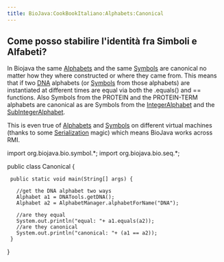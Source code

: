 ```yaml
---
title: BioJava:CookBookItaliano:Alphabets:Canonical
---
```


Come posso stabilire l'identità fra Simboli e Alfabeti?
-------------------------------------------------------

In Biojava the same
[Alphabets](http://www.biojava.org/docs/api14/org/biojava/bio/symbol/Alphabet.html)
and the same
[Symbols](http://www.biojava.org/docs/api14/org/biojava/bio/symbol/Symbol.html)
are canonical no matter how they where constructed or where they came
from. This means that if two [DNA](wp:DNA "wikilink") alphabets (or
[Symbols](http://www.biojava.org/docs/api14/org/biojava/bio/symbol/Symbol.html)
from those alphabets) are instantiated at different times are equal via
both the .equals() and == functions. Also Symbols from the PROTEIN and
the PROTEIN-TERM alphabets are canonical as are Symbols from the
[IntegerAlphabet](http://www.biojava.org/docs/api14/org/biojava/bio/symbol/IntegerAlphabet.html)
and the
[SubIntegerAlphabet](http://www.biojava.org/docs/api14/org/biojava/bio/symbol/IntegerAlphabet.SubIntegerAlphabet.html).

This is even true of
[Alphabets](http://www.biojava.org/docs/api14/org/biojava/bio/symbol/Alphabet.html)
and
[Symbols](http://www.biojava.org/docs/api14/org/biojava/bio/symbol/Symbol.html)
on different virtual machines (thanks to some
[Serialization](http://java.sun.com/j2se/1.4.2/docs/api/java/io/Serializable.html)
magic) which means BioJava works across RMI.

<java> import org.biojava.bio.symbol.\*; import org.biojava.bio.seq.\*;

public class Canonical {

` public static void main(String[] args) {`

`   //get the DNA alphabet two ways`  
`   Alphabet a1 = DNATools.getDNA();`  
`   Alphabet a2 = AlphabetManager.alphabetForName("DNA");`

`   //are they equal`  
`   System.out.println("equal: "+ a1.equals(a2));`  
`   //are they canonical`  
`   System.out.println("canonical: "+ (a1 == a2));`  
` }`

} </java>
